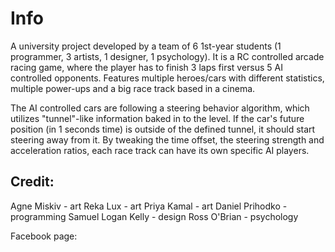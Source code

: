 Info
====

A university project developed by a team of 6 1st-year students (1 programmer, 3 artists, 1 designer, 1 psychology). It is a RC controlled arcade racing game, where the player has to finish 3 laps first versus 5 AI controlled opponents. Features multiple heroes/cars with different statistics, multiple power-ups and a big race track based in a cinema.

The AI controlled cars are following a steering behavior algorithm, which utilizes "tunnel"-like information baked in to the level. If the car's future position (in 1 seconds time) is outside of the defined tunnel, it should start steering away from it. By tweaking the time offset, the steering strength and acceleration ratios, each race track can have its own specific AI players.

Credit:
-------

Agne Miskiv - art
Reka Lux - art
Priya Kamal - art
Daniel Prihodko - programming
Samuel Logan Kelly - design
Ross O'Brian - psychology

Facebook page: <a href="https://www.facebook.com/raceingcinema" target="_blank"/>
